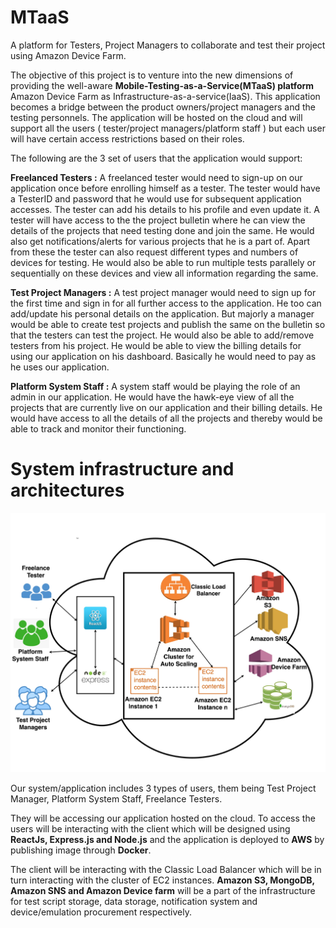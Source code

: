 # MTaaS
A platform for Testers, Project Managers to collaborate and test their project using Amazon Device Farm.

The objective of this project is to venture into the new dimensions of providing the well-aware **Mobile-Testing-as-a-Service(MTaaS) platform** Amazon Device Farm as  Infrastructure-as-a-service(IaaS). This application becomes a bridge between the product owners/project managers and the testing personnels. The application will be hosted on the cloud and will support all the users ( tester/project managers/platform staff ) but each user will have certain access restrictions based on their roles.

The following are the 3 set of users that the application would support:

**Freelanced Testers :** A freelanced tester would need to sign-up on our application once before enrolling himself as a tester. The tester would have a TesterID and password that he would use for subsequent application accesses. The tester can add his details to his profile and even update it. A tester will have access to the the project bulletin where he can view the details of the projects that need testing done and join the same. He would also get notifications/alerts for various projects that he is a part of. Apart from these the tester can also request different types and numbers of devices for testing. He would also be able to run multiple tests parallely or sequentially on these devices and view all information regarding the same.

**Test Project Managers :**  A test project manager would need to sign up for the first time and sign in for all further access to the application. He too can add/update his personal details on the application. But majorly a manager would be able to create test projects and publish the same on the bulletin so that the testers can test the project. He would also be able to add/remove testers from his project. He would be able to view the billing details for using our application on his dashboard. Basically he would need to pay as he uses our application.

**Platform System Staff :** A system staff would be playing the role of an  admin in our application. He would have the hawk-eye view of all the projects that are currently live on our application and their billing details. He would have access to all the details of all the projects and thereby would be able to track and monitor their functioning.


# System infrastructure and architectures

![alt text](https://github.com/shubh08/MTaaS/blob/master/3.1-CloudSystemInfrastructure.jpg)

Our system/application includes 3 types of users, them being Test Project Manager, Platform System Staff, Freelance Testers.

They will be accessing our application hosted on the cloud. To access the users will be interacting with the client which will be designed using **ReactJs, Express.js and Node.js** and the application is deployed to **AWS** by publishing image through **Docker**. 

The client will be interacting with the Classic Load Balancer which will be in turn interacting with the cluster of EC2 instances. 
**Amazon S3, MongoDB, Amazon SNS and Amazon Device farm** will be a part of the infrastructure for test script storage, data storage, notification system and device/emulation procurement respectively.



